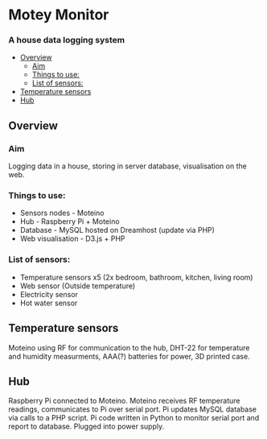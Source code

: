 # Motey Monitor
### A house data logging system

<!-- MarkdownTOC depth=3 -->

- [Overview](#overview)
    - [Aim](#aim)
    - [Things to use:](#things-to-use)
    - [List of sensors:](#list-of-sensors)
- [Temperature sensors](#temperature-sensors)
- [Hub](#hub)

<!-- /MarkdownTOC -->

## Overview

### Aim
Logging data in a house, storing in server database, visualisation on the web. 

### Things to use:

- Sensors nodes - Moteino
- Hub - Raspberry Pi + Moteino
- Database - MySQL hosted on Dreamhost (update via PHP)
- Web visualisation - D3.js + PHP

### List of sensors:

- Temperature sensors x5 (2x bedroom, bathroom, kitchen, living room)
- Web sensor (Outside temperature)
- Electricity sensor
- Hot water sensor

## Temperature sensors

Moteino using RF for communication to the hub, DHT-22 for temperature and humidity measurments, AAA(?) batteries for power, 3D printed case.

## Hub

Raspberry Pi connected to Moteino. Moteino receives RF temperature readings, communicates to Pi over serial port. Pi updates MySQL database via calls to a PHP script. Pi code written in Python to monitor serial port and report to database. Plugged into power supply.
